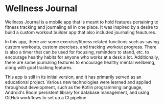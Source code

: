 # Wellness Journal
Wellness Journal is a mobile app that is meant to hold features pertaining to fitness tracking and journaling all in one place. It was inspired by a desire to build a custom workout builder app that also included journaling feautures.

In this app, there are some exercise/fitness related functions such as saving custom workouts, custom exercises, and tracking workout progress. There is also a timer that can be used for focusing, reminders to stand, etc. to encourage healthy habits for anyone who works at a desk a lot. Additionally, there are some journaling features to encourage healthy mental wellbeing, along with goal tracking features.

This app is still in its initial version, and it has primarily served as an educational project. Various new technologies were learned and applied throughout development, such as the Kotlin programming language, Android's Room persistent library for database management, and using GitHub workflows to set up a CI pipeline.
